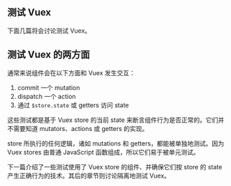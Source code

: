 ## 测试 Vuex

下面几篇将会讨论测试 Vuex。

## 测试 Vuex 的两方面

通常来说组件会在以下方面和 Vuex 发生交互：

1. commit 一个 mutation
2. dispatch 一个 action
3. 通过 `$store.state` 或 getters 访问 state

这些测试都是基于 Vuex store 的当前 state 来断言组件行为是否正常的。它们并不需要知道  mutators、actions 或 getters 的实现。

store 所执行的任何逻辑，诸如 mutations 和 getters，都能被单独地测试。因为 Vuex stores 由普通 JavaScript 函数组成，所以它们易于被单元测试。

下一篇介绍了一些测试使用了 Vuex store 的组件、并确保它们按 store 的 state 产生正确行为的技术。其后的章节则讨论隔离地测试 Vuex。
